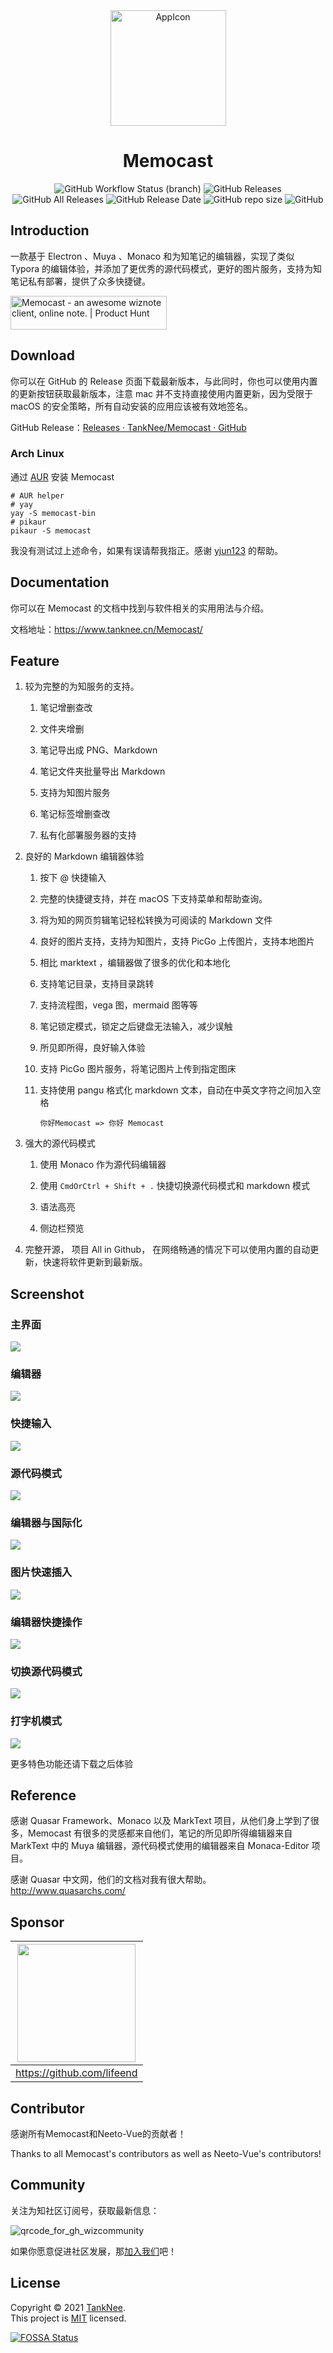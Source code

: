 <div align="center">
  <img title="" src="https://img.tanknee.cn/blogpicbed/2021/07/08/20210708fc3b67e797e90.png" alt="AppIcon" align="center" width="185">
  <h1>Memocast</h1>

  ![GitHub Workflow Status (branch)](https://img.shields.io/github/workflow/status/TankNee/Neeto-Vue/Neeto-Vue%20Release%20Action/master?label=REALSE%20ACTION&style=for-the-badge) ![GitHub Releases](https://img.shields.io/github/downloads/TankNee/Neeto-Vue/latest/total?style=for-the-badge) ![GitHub All Releases](https://img.shields.io/github/downloads/TankNee/Neeto-Vue/total?style=for-the-badge) ![GitHub Release Date](https://img.shields.io/github/release-date/TankNee/Neeto-Vue?style=for-the-badge) ![GitHub repo size](https://img.shields.io/github/repo-size/TankNee/Neeto-Vue?style=for-the-badge) ![GitHub](https://img.shields.io/github/license/TankNee/Neeto-Vue?style=for-the-badge)

</div>

## Introduction

一款基于 Electron 、Muya 、Monaco 和为知笔记的编辑器，实现了类似 Typora 的编辑体验，并添加了更优秀的源代码模式，更好的图片服务，支持为知笔记私有部署，提供了众多快捷键。

  <div>
  <a href="https://www.producthunt.com/posts/memocast?utm_source=badge-featured&utm_medium=badge&utm_souce=badge-memocast" target="_blank"><img src="https://api.producthunt.com/widgets/embed-image/v1/featured.svg?post_id=305738&theme=light" alt="Memocast - an awesome wiznote client, online note. | Product Hunt" style="width: 250px; height: 54px;" width="250" height="54" /></a>
  </div>

## Download

你可以在 GitHub 的 Release 页面下载最新版本，与此同时，你也可以使用内置的更新按钮获取最新版本，注意 mac 并不支持直接使用内置更新，因为受限于 macOS 的安全策略，所有自动安装的应用应该被有效地签名。

GitHub Release：[Releases · TankNee/Memocast · GitHub](https://github.com/TankNee/Memocast/releases)

### Arch Linux

通过 [AUR](https://aur.archlinux.org/packages/memocast-bin/) 安装 Memocast

```
# AUR helper
# yay
yay -S memocast-bin
# pikaur
pikaur -S memocast
```
我没有测试过上述命令，如果有误请帮我指正。感谢 [yjun123](https://github.com/yjun123) 的帮助。
## Documentation

你可以在 Memocast 的文档中找到与软件相关的实用用法与介绍。

文档地址：https://www.tanknee.cn/Memocast/

## Feature

1. 较为完整的为知服务的支持。

    1. 笔记增删查改

    2. 文件夹增删

    3. 笔记导出成 PNG、Markdown

    4. 笔记文件夹批量导出 Markdown

    5. 支持为知图片服务

    6. 笔记标签增删查改

    7. 私有化部署服务器的支持

2. 良好的 Markdown 编辑器体验

    1. 按下 @ 快捷输入

    2. 完整的快捷键支持，并在 macOS 下支持菜单和帮助查询。

    3. 将为知的网页剪辑笔记轻松转换为可阅读的 Markdown 文件

    4. 良好的图片支持，支持为知图片，支持 PicGo 上传图片，支持本地图片

    5. 相比 marktext ，编辑器做了很多的优化和本地化

    6. 支持笔记目录，支持目录跳转

    7. 支持流程图，vega 图，mermaid 图等等

    8. 笔记锁定模式，锁定之后键盘无法输入，减少误触

    9. 所见即所得，良好输入体验

    10. 支持 PicGo 图片服务，将笔记图片上传到指定图床

    11. 支持使用 pangu 格式化 markdown 文本，自动在中英文字符之间加入空格

        ```text
        你好Memocast => 你好 Memocast
        ```

3. 强大的源代码模式

    1. 使用 Monaco 作为源代码编辑器

    2. 使用 `CmdOrCtrl + Shift + .` 快捷切换源代码模式和 markdown 模式

    3. 语法高亮

    4. 侧边栏预览

4. 完整开源， 项目 All in Github， 在网络畅通的情况下可以使用内置的自动更新，快速将软件更新到最新版。


## Screenshot

### 主界面

![](https://img.tanknee.cn/blogpicbed/2021/07/08/202107083870b7fefdc91.png)

### 编辑器

![](https://img.tanknee.cn/blogpicbed/2021/07/08/2021070803b63e24f9b6d.png)

### 快捷输入

![](https://img.tanknee.cn/blogpicbed/2021/07/08/20210708a8305ac3abc86.png)

### 源代码模式

![](https://img.tanknee.cn/blogpicbed/2021/07/08/20210708b84241135796a.png)

### 编辑器与国际化

![](https://img.tanknee.cn/blogpicbed/2021/07/13/202107135f7205e6b31ef.gif)

### 图片快速插入

![](https://img.tanknee.cn/blogpicbed/2021/07/13/202107133edb79c27785e.gif)

### 编辑器快捷操作

![](https://img.tanknee.cn/blogpicbed/2021/07/13/202107132123328bb83b9.gif)

### 切换源代码模式

![](https://img.tanknee.cn/blogpicbed/2021/07/13/20210713fd47059a2a7e6.gif)

### 打字机模式

![](https://img.tanknee.cn/blogpicbed/2021/07/13/20210713874ba9ea28ec8.gif)

更多特色功能还请下载之后体验


## Reference

感谢 Quasar Framework、Monaco 以及 MarkText 项目，从他们身上学到了很多，Memocast 有很多的灵感都来自他们，笔记的所见即所得编辑器来自 MarkText 中的 Muya 编辑器，源代码模式使用的编辑器来自 Monaca-Editor 项目。

感谢 Quasar 中文网，他们的文档对我有很大帮助。http://www.quasarchs.com/

## Sponsor

| <img title="" src="https://avatars.githubusercontent.com/u/15263378?v=4" alt="" width="189" data-align="center"> |
|:----------------------------------------------------------------------------------------------------------------:|
| https://github.com/lifeend                                                                                       |

## Contributor

感谢所有Memocast和Neeto-Vue的贡献者！

Thanks to all Memocast's contributors as well as Neeto-Vue's contributors!

## Community

关注为知社区订阅号，获取最新信息：

![qrcode_for_gh_wizcommunity](./screenshot/qrcode_for_gh_wizcommunity.png)

如果你愿意促进社区发展，那[加入我们](#Community)吧！

## License

Copyright © 2021 [TankNee](https://github.com/TankNee).<br />
This project is [MIT](https://github.com/TankNee/Neeto-Vue/blob/master/LICENSE) licensed.

[![FOSSA Status](https://app.fossa.com/api/projects/git%2Bgithub.com%2FTankNee%2FNeeto-Vue.svg?type=large)](https://app.fossa.com/projects/git%2Bgithub.com%2FTankNee%2FNeeto-Vue?ref=badge_large)
